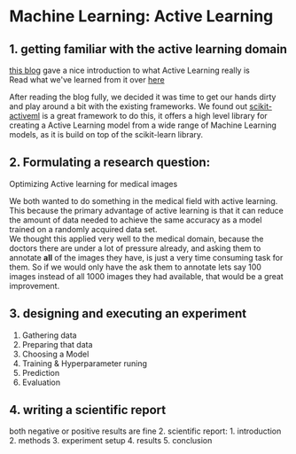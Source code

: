 # Machine Learning: Active Learning

## 1. getting familiar with the active learning domain

[this blog](https://dsgissin.github.io/DiscriminativeActiveLearning/) gave a nice introduction to 
what Active Learning really is\
Read what we've learned from it over [here](./lit_study/blog.md)

After reading the blog fully, we decided it was time to get our hands dirty and 
play around a bit with the existing frameworks. 
We found out [scikit-activeml](https://github.com/scikit-activeml/scikit-activeml) is a great framework to do this,
it offers a high level library for creating a Active Learning model from a
wide range of Machine Learning models, as it is build on top of the scikit-learn library. 


## 2. Formulating a research question:

Optimizing Active learning for medical images

We both wanted to do something in the medical field with active learning. This because the primary advantage of
active learning is that it can reduce the amount of data needed to achieve the same accuracy as a model trained
on a randomly acquired data set.\
We thought this applied very well to the medical domain, because the doctors there are under a lot of pressure
already, and asking them to annotate **all** of the images they have, is just a very time consuming task for them.
So if we would only have the ask them to annotate lets say 100 images instead of all 1000 images they had available,
that would be a great improvement.

## 3. designing and executing an experiment
1. Gathering data
2. Preparing that data
3. Choosing a Model
4. Training & Hyperparameter runing
5. Prediction
6. Evaluation


## 4. writing a scientific report
both negative or positive results are fine
2. scientific report:
    1. introduction
    2. methods
    3. experiment setup
    4. results
    5. conclusion


